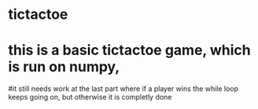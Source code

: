 # tictactoe
# this is a basic tictactoe game, which is run on numpy, 
#it still needs work at the last part where if a player wins the while loop keeps going on, but otherwise it is completly done
